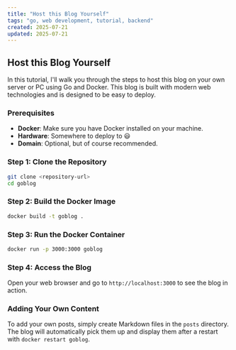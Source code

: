 ```yaml
---
title: "Host this Blog Yourself"
tags: "go, web development, tutorial, backend"
created: 2025-07-21
updated: 2025-07-21
---
```


## Host this Blog Yourself

In this tutorial, I'll walk you through the steps to host this blog on your own server or PC using Go and Docker. This blog is built with modern web technologies and is designed to be easy to deploy.

### Prerequisites

- **Docker**: Make sure you have Docker installed on your machine.
- **Hardware**: Somewhere to deploy to :smiley:
- **Domain**: Optional, but of course recommended.

### Step 1: Clone the Repository

```bash
git clone <repository-url>
cd goblog
```

### Step 2: Build the Docker Image

```bash
docker build -t goblog .
```

### Step 3: Run the Docker Container

```bash
docker run -p 3000:3000 goblog
```

### Step 4: Access the Blog

Open your web browser and go to `http://localhost:3000` to see the blog in action.

### Adding Your Own Content

To add your own posts, simply create Markdown files in the `posts` directory. The blog will automatically pick them up and display them after a restart with `docker restart goblog`.
